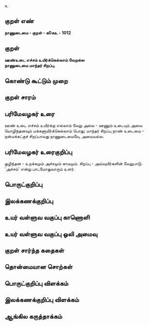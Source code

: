 உ

## குறள் எண் 

**நாணுடைமை - குறள் - க0கஉ - 1012**

## குறள் 

**ஊண்உடை எச்சம் உயிர்க்கெல்லாம் வேறல்ல  
நாணுடைமை மாந்தர் சிறப்பு.** 

## கொண்டு கூட்டும் முறை


## குறள் சாரம் 


## பரிமேலழகர் உரை

ஊண் உடை எச்சம் உயிர்க்கு எல்லாம் வேறு அல்ல - ஊணும் உடையும் அவை யொழிந்தனவும் மக்களுயிர்க்கெல்லாம் பொது; மாந்தர் சிறப்பு நாண் உடைமை - நன்மக்கட்குச் சிறப்பாவது நாணுடைமையே, அவையல்ல.

## பரிமேலழகர் உரைகுறிப்பு   

ஒழிந்தன - உறக்கமும் அச்சமும் காமமும். சிறப்பு - அவ்வுயிர்களின் வேறுபாடு. 'அச்சம்' என்று பாடமோதுவாரும் உளர்.

## பொருட்குறிப்பு 


## இலக்கணக்குறிப்பு  


## உயர் வள்ளுவ வகுப்பு காணொளி


## உயர் வள்ளுவ வகுப்பு ஒலி அமைவு 

 
## குறள் சார்ந்த கதைகள் 


## தொன்மையான சொற்கள்


## பொருட்குறிப்பு விளக்கம்


## இலக்கணக்குறிப்பு விளக்கம்


## ஆங்கில கருத்தாக்கம் 


